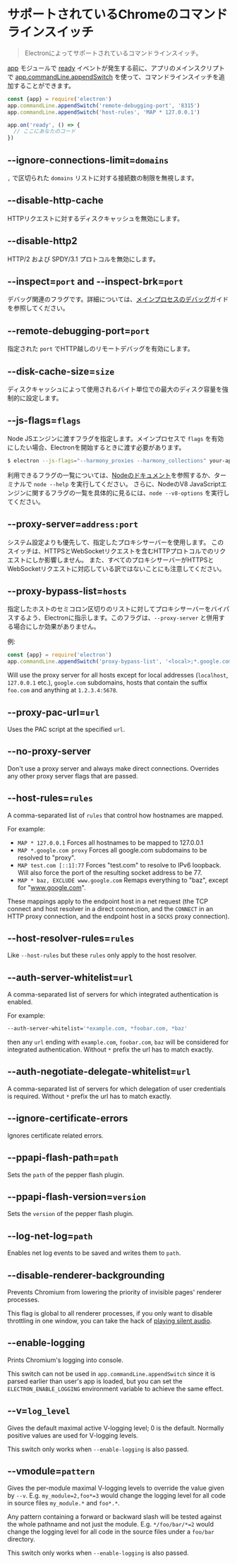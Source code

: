 # サポートされているChromeのコマンドラインスイッチ

> Electronによってサポートされているコマンドラインスイッチ。

[app](app.md) モジュールで [ready](app.md#event-ready) イベントが発生する前に、アプリのメインスクリプトで [app.commandLine.appendSwitch](app.md#appcommandlineappendswitchswitch-value) を使って、コマンドラインスイッチを追加することができます。

```javascript
const {app} = require('electron')
app.commandLine.appendSwitch('remote-debugging-port', '8315')
app.commandLine.appendSwitch('host-rules', 'MAP * 127.0.0.1')

app.on('ready', () => {
  // ここにあなたのコード
})
```

## --ignore-connections-limit=`domains`

`,` で区切られた `domains` リストに対する接続数の制限を無視します。

## --disable-http-cache

HTTPリクエストに対するディスクキャッシュを無効にします。

## --disable-http2

HTTP/2 および SPDY/3.1 プロトコルを無効にします。

## --inspect=`port` and --inspect-brk=`port`

デバッグ関連のフラグです。詳細については、[メインプロセスのデバッグ](../tutorial/debugging-main-process.md)ガイドを参照してください。

## --remote-debugging-port=`port`

指定された `port` でHTTP越しのリモートデバッグを有効にします。

## --disk-cache-size=`size`

ディスクキャッシュによって使用されるバイト単位での最大のディスク容量を強制的に設定します。

## --js-flags=`flags`

Node JSエンジンに渡すフラグを指定します。メインプロセスで `flags` を有効にしたい場合、Electronを開始するときに渡す必要があります。

```bash
$ electron --js-flags="--harmony_proxies --harmony_collections" your-app
```

利用できるフラグの一覧については、[Nodeのドキュメント](https://nodejs.org/api/cli.html)を参照するか、ターミナルで `node --help` を実行してください。 さらに、NodeのV8 JavaScriptエンジンに関するフラグの一覧を具体的に見るには、`node --v8-options` を実行してください。

## --proxy-server=`address:port`

システム設定よりも優先して、指定したプロキシサーバーを使用します。 このスイッチは、HTTPSとWebSocketリクエストを含むHTTPプロトコルでのリクエストにしか影響しません。 また、すべてのプロキシサーバーがHTTPSとWebSocketリクエストに対応している訳ではないことにも注意してください。

## --proxy-bypass-list=`hosts`

指定したホストのセミコロン区切りのリストに対してプロキシサーバーをバイパスするよう、Electronに指示します。このフラグは、`--proxy-server` と併用する場合にしか効果がありません。

例:

```javascript
const {app} = require('electron')
app.commandLine.appendSwitch('proxy-bypass-list', '<local>;*.google.com;*foo.com;1.2.3.4:5678')
```

Will use the proxy server for all hosts except for local addresses (`localhost`, `127.0.0.1` etc.), `google.com` subdomains, hosts that contain the suffix `foo.com` and anything at `1.2.3.4:5678`.

## --proxy-pac-url=`url`

Uses the PAC script at the specified `url`.

## --no-proxy-server

Don't use a proxy server and always make direct connections. Overrides any other proxy server flags that are passed.

## --host-rules=`rules`

A comma-separated list of `rules` that control how hostnames are mapped.

For example:

* `MAP * 127.0.0.1` Forces all hostnames to be mapped to 127.0.0.1
* `MAP *.google.com proxy` Forces all google.com subdomains to be resolved to "proxy".
* `MAP test.com [::1]:77` Forces "test.com" to resolve to IPv6 loopback. Will also force the port of the resulting socket address to be 77.
* `MAP * baz, EXCLUDE www.google.com` Remaps everything to "baz", except for "www.google.com".

These mappings apply to the endpoint host in a net request (the TCP connect and host resolver in a direct connection, and the `CONNECT` in an HTTP proxy connection, and the endpoint host in a `SOCKS` proxy connection).

## --host-resolver-rules=`rules`

Like `--host-rules` but these `rules` only apply to the host resolver.

## --auth-server-whitelist=`url`

A comma-separated list of servers for which integrated authentication is enabled.

For example:

```bash
--auth-server-whitelist='*example.com, *foobar.com, *baz'
```

then any `url` ending with `example.com`, `foobar.com`, `baz` will be considered for integrated authentication. Without `*` prefix the url has to match exactly.

## --auth-negotiate-delegate-whitelist=`url`

A comma-separated list of servers for which delegation of user credentials is required. Without `*` prefix the url has to match exactly.

## --ignore-certificate-errors

Ignores certificate related errors.

## --ppapi-flash-path=`path`

Sets the `path` of the pepper flash plugin.

## --ppapi-flash-version=`version`

Sets the `version` of the pepper flash plugin.

## --log-net-log=`path`

Enables net log events to be saved and writes them to `path`.

## --disable-renderer-backgrounding

Prevents Chromium from lowering the priority of invisible pages' renderer processes.

This flag is global to all renderer processes, if you only want to disable throttling in one window, you can take the hack of [playing silent audio](https://github.com/atom/atom/pull/9485/files).

## --enable-logging

Prints Chromium's logging into console.

This switch can not be used in `app.commandLine.appendSwitch` since it is parsed earlier than user's app is loaded, but you can set the `ELECTRON_ENABLE_LOGGING` environment variable to achieve the same effect.

## --v=`log_level`

Gives the default maximal active V-logging level; 0 is the default. Normally positive values are used for V-logging levels.

This switch only works when `--enable-logging` is also passed.

## --vmodule=`pattern`

Gives the per-module maximal V-logging levels to override the value given by `--v`. E.g. `my_module=2,foo*=3` would change the logging level for all code in source files `my_module.*` and `foo*.*`.

Any pattern containing a forward or backward slash will be tested against the whole pathname and not just the module. E.g. `*/foo/bar/*=2` would change the logging level for all code in the source files under a `foo/bar` directory.

This switch only works when `--enable-logging` is also passed.